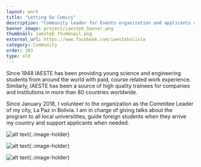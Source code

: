 ```yaml
---
layout: work
title: "Letting Go Comics"
description: "Community leader for Events organization and applicants monitoring. Guide for foreign interns about the local culture and transportation. During my time as Local Comitee Leader there have been more than 7 students that were accepted to internships abroad."
banner_image: project/iaesteb_banner.png
thumbnail: iaesteb_thumbnail.png
external_url: https://www.facebook.com/iaestebolivia
category: Community
order: 203
type: old
---
```

Since 1948 IAESTE has been providing young science and engineering students from around the world with paid, course related work experience. Similarly, IAESTE has been a source of high quality trainees for companies and institutions in more than 80 countries worldwide.

Since January 2018, I volunteer to the organization as the Commitee Leader of my city, La Paz in Bolivia. I am in charge of giving talks about the program to all local universitites, guide foreign students when they arrive my country and support applicants when needed.

![alt text]({{site.baseurl}}/assets/images/project/iaeste_1.JPG "IAESTE Talk"){:.image-holder}

![alt text]({{site.baseurl}}/assets/images/project/iaeste_2.JPG "IAESTE Talk"){:.image-holder}

![alt text]({{site.baseurl}}/assets/images/project/iaeste_3.jpg "IAESTE Talk"){:.image-holder}
